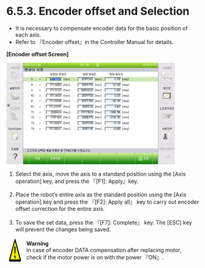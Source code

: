 ﻿# 6.5.3. Encoder offset and Selection


*	It is necessary to compensate encoder data for the basic position of each axis.
*	Refer to 『Encoder offset』in the Controller Manual for details.


<b>[Encoder offset Screen]</b>

![](../../_assets/그림_6.5_엔코더_보정.png)



<ol style="list-style-type:decimal" start="1">
    <li>
Select the axis, move the axis to a standard position using the [Axis operation] key, and press the 『[F1]: Apply』key. 
    </li><br>
    <li>
Place the robot’s entire axis as the standard position using the [Axis operation] key and press the 『[F2]: Apply all』 key to carry out encoder offset correction for the entire axis.
    </li><br>
    <li>
To save the set data, press the 『[F7]: Complete』 key. The [ESC] key will prevent the changes being saved.
</li>
</ol>

<table>
<thead>
  <tr>
    <td>
    <div align="center">
      <img src="../../_assets/주의표시.png" width = 60 height = 60>
    </div>
    </td>
    <td colspan="4"><b>Warning</b><br>
    In case of encoder DATA compensation after replacing motor, check if the motor power is on with the power 『ON』.</td>
  </tr>
</thead>
</table>  


